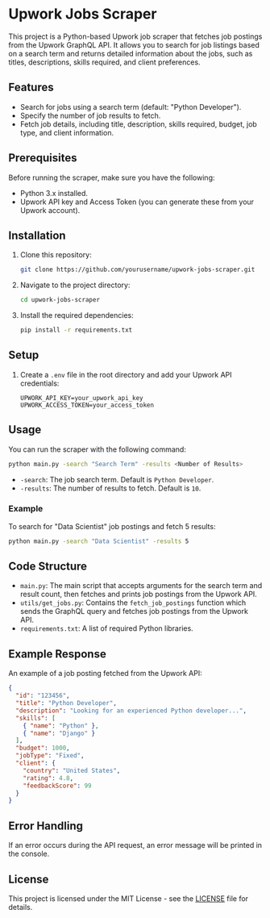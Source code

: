 
# Upwork Jobs Scraper

This project is a Python-based Upwork job scraper that fetches job postings from the Upwork GraphQL API. It allows you to search for job listings based on a search term and returns detailed information about the jobs, such as titles, descriptions, skills required, and client preferences.

## Features

- Search for jobs using a search term (default: "Python Developer").
- Specify the number of job results to fetch.
- Fetch job details, including title, description, skills required, budget, job type, and client information.

## Prerequisites

Before running the scraper, make sure you have the following:

- Python 3.x installed.
- Upwork API key and Access Token (you can generate these from your Upwork account).

## Installation

1. Clone this repository:

   ```bash
   git clone https://github.com/yourusername/upwork-jobs-scraper.git
   ```

2. Navigate to the project directory:

   ```bash
   cd upwork-jobs-scraper
   ```

3. Install the required dependencies:

   ```bash
   pip install -r requirements.txt
   ```

## Setup

1. Create a `.env` file in the root directory and add your Upwork API credentials:

   ```plaintext
   UPWORK_API_KEY=your_upwork_api_key
   UPWORK_ACCESS_TOKEN=your_access_token
   ```

## Usage

You can run the scraper with the following command:

```bash
python main.py -search "Search Term" -results <Number of Results>
```

- `-search`: The job search term. Default is `Python Developer`.
- `-results`: The number of results to fetch. Default is `10`.

### Example

To search for "Data Scientist" job postings and fetch 5 results:

```bash
python main.py -search "Data Scientist" -results 5
```

## Code Structure

- `main.py`: The main script that accepts arguments for the search term and result count, then fetches and prints job postings from the Upwork API.
- `utils/get_jobs.py`: Contains the `fetch_job_postings` function which sends the GraphQL query and fetches job postings from the Upwork API.
- `requirements.txt`: A list of required Python libraries.

## Example Response

An example of a job posting fetched from the Upwork API:

```json
{
  "id": "123456",
  "title": "Python Developer",
  "description": "Looking for an experienced Python developer...",
  "skills": [
    { "name": "Python" },
    { "name": "Django" }
  ],
  "budget": 1000,
  "jobType": "Fixed",
  "client": {
    "country": "United States",
    "rating": 4.8,
    "feedbackScore": 99
  }
}
```

## Error Handling

If an error occurs during the API request, an error message will be printed in the console.

## License

This project is licensed under the MIT License - see the [LICENSE](LICENSE) file for details.
